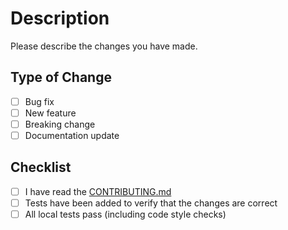 # Description

Please describe the changes you have made.

## Type of Change

- [ ] Bug fix
- [ ] New feature
- [ ] Breaking change
- [ ] Documentation update

## Checklist

- [ ] I have read the [CONTRIBUTING.md](CONTRIBUTING.md)
- [ ] Tests have been added to verify that the changes are correct
- [ ] All local tests pass (including code style checks)
